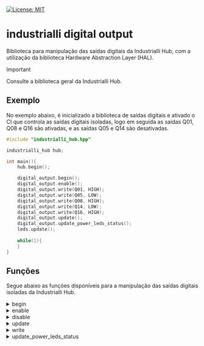 [![License: MIT](https://img.shields.io/badge/License-MIT-yellow.svg)](https://opensource.org/licenses/MIT)

# industrialli digital output

Biblioteca para manipulação das saídas digitais da Industrialli Hub, com a utilização da biblioteca Hardware Abstraction Layer (HAL).

> [!IMPORTANT]  
> Consulte a biblioteca geral da Industrialli Hub.

## Exemplo
No exemplo abaixo, é inicializado a biblioteca de saídas digitais e ativado o CI que controla as saídas digitais isoladas, logo em seguida as saídas Q01, Q08 e Q16 são ativadas, e as saídas Q05 e Q14 são desativadas.

```cpp
#include "industrialli_hub.hpp"

industrialli_hub hub;

int main(){
    hub.begin();

    digital_output.begin();
    digital_output.enable();
    digital_output.write(Q01, HIGH);
    digital_output.write(Q05, LOW);
    digital_output.write(Q08, HIGH);
    digital_output.write(Q14, LOW);
    digital_output.write(Q16, HIGH);
    digital_output.update();
    digital_output.update_power_leds_status();
    leds.update();
  
    while(1){
    }
}
```

## Funções

Segue abaixo as funções disponíveis para a manipulação das saídas digitais isoladas da Industrialli Hub.

<details>
<summary>begin</summary>

Inicializa as saídas digitais.

**Parâmetros:** void

**Retorno:** void

**Exemplo**
```cpp
digital_output.begin();
```
</details>

<details>
<summary>enable</summary>

Ativa o CI que controla as saídas digitais isoladas.

**Parâmetros:** void

**Retorno:** void

**Exemplo**
```cpp
digital_output.enable();
```
</details>

<details>
<summary>disable</summary>

Desativa o CI que controla as saídas digitais isoladas.

**Parâmetros:** void

**Retorno:** void

**Exemplo**
```cpp
digital_output.disable();
```
</details>


<details>
<summary>update</summary>

Envia as configurações de quais saídas devem ser ativadas ou desativadas para o CI.

**Parâmetros:** void

**Retorno:** void

**Exemplo**
```cpp
digital_output.update();
```
</details>

<details>
<summary>write</summary>

Configura uma saída digital como ligada ou desligada.

**Parâmetros:** 
- DIGITAL_PIN: Enum das saídas digítais: Q01, Q02, ... Q16.
- bool: Valor da saída digital: 0/LOW para desligar a saída digital e 1/HIGH para ligar a saída digital.

**Retorno:** void

**Exemplo**
```cpp
digital_output.write(Q01, HIGH);
digital_output.write(Q05, LOW);
digital_output.write(Q08, HIGH);
digital_output.write(Q14, LOW);
digital_output.write(Q16, HIGH);
```
</details>

<details>
<summary>update_power_leds_status</summary>

Configura os leds de indicação da alimentação das saídas digitais. As saídas digitais Q01 ... Q08 possuem alimentação dedicada, com led indicador V01. E as saídas digitais Q09 ... Q016 possuem alimentação dedicada, com led indicador V02.

**Parâmetros:** void

**Retorno:** void

**Exemplo**
```cpp
digital_output.update_power_leds_status();
leds.update();
```
</details>
  
